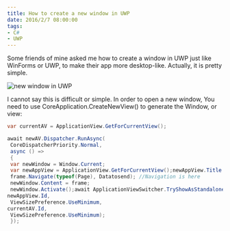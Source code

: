 ```yaml
---
title: How to create a new window in UWP
date: 2016/2/7 08:00:00
tags:
- C#
- UWP
---
```


Some friends of mine asked me how to create a window in UWP just like WinForms or UWP, to make their app more desktop-like. Actually, it is pretty simple.

 <!--more-->

![new window in UWP](https://cdn.patrickwu.space/posts/dev/uwp-new-window.png)

I cannot say this is difficult or simple. In order to open a new window, You need to use CoreApplication.CreateNewView() to generate the Window, or view:


```csharp
var currentAV = ApplicationView.GetForCurrentView();

await newAV.Dispatcher.RunAsync(
 CoreDispatcherPriority.Normal,
 async () =>
 {
 var newWindow = Window.Current;
 var newAppView = ApplicationView.GetForCurrentView();newAppView.Title = title;  //The title of new windowvar frame = new Frame();
 frame.Navigate(typeof(Page), Datatosend); //Navigation is here
 newWindow.Content = frame;
 newWindow.Activate();await ApplicationViewSwitcher.TryShowAsStandaloneAsync(
newAppView.Id,
 ViewSizePreference.UseMinimum,
currentAV.Id,
 ViewSizePreference.UseMinimum);
 });
```